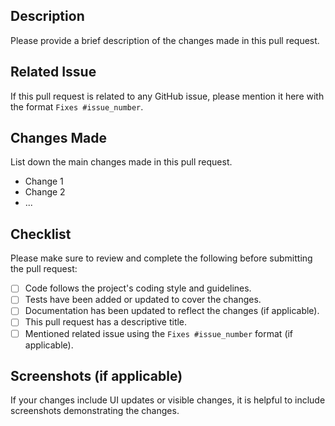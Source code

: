 ## Description

Please provide a brief description of the changes made in this pull request.

## Related Issue

If this pull request is related to any GitHub issue, please mention it here with the format `Fixes #issue_number`.

## Changes Made

List down the main changes made in this pull request.

- Change 1
- Change 2
- ...

## Checklist

Please make sure to review and complete the following before submitting the pull request:

- [ ] Code follows the project's coding style and guidelines.
- [ ] Tests have been added or updated to cover the changes.
- [ ] Documentation has been updated to reflect the changes (if applicable).
- [ ] This pull request has a descriptive title.
- [ ] Mentioned related issue using the `Fixes #issue_number` format (if applicable).

## Screenshots (if applicable)

If your changes include UI updates or visible changes, it is helpful to include screenshots demonstrating the changes.